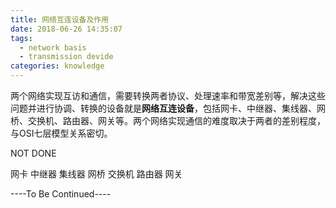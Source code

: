 ```yaml
---
title: 网络互连设备及作用
date: 2018-06-26 14:35:07
tags: 
  - network basis
  - transmission devide
categories: knowledge
---
```


两个网络实现互访和通信，需要转换两者协议、处理速率和带宽差别等，解决这些问题并进行协调、转换的设备就是**网络互连设备**，包括网卡、中继器、集线器、网桥、交换机、路由器、网关等。两个网络实现通信的难度取决于两者的差别程度，与OSI七层模型关系密切。

<!--more-->


NOT DONE
<!--more-->
网卡
中继器
集线器
网桥
交换机
路由器
网关


----To Be Continued----
